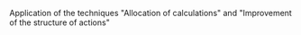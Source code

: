 Application of the techniques "Allocation of calculations" and "Improvement of the structure of actions"
